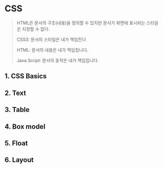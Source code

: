 # CSS

> HTML은 문서의 구조(내용)을 정의할 수 있지만 문서가 화면에 표시되는 스타일은 지정할 수 없다. 
>
> CSS3: 문서의 스타일은 내가 책임진다
>
> HTML: 문서의 내용은 내가 책임집니다.
>
> Java Script: 문서의 동작은 내가 책임집니다.

## 1. CSS Basics

## 2. Text

## 3. Table

## 4. Box model

## 5. Float

## 6. Layout

